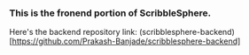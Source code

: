 ### This is the fronend portion of ScribbleSphere. 
Here's the backend repository link: (scribblesphere-backend)[https://github.com/Prakash-Banjade/scribblesphere-backend]
